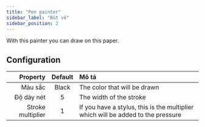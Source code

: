 ```yaml
---
title: "Pen painter"
sidebar_label: "Bút vẽ"
sidebar_position: 2
---
```



With this painter you can draw on this paper.

## Configuration

|          Property | Default | Mô tả                                                                            |
| -----------------:|:-------:|:-------------------------------------------------------------------------------- |
|           Màu sắc |  Black  | The color that will be drawn                                                     |
|        Độ dày nét |    5    | The width of the stroke                                                          |
| Stroke multiplier |    1    | If you have a stylus, this is the multiplier which will be added to the pressure |
